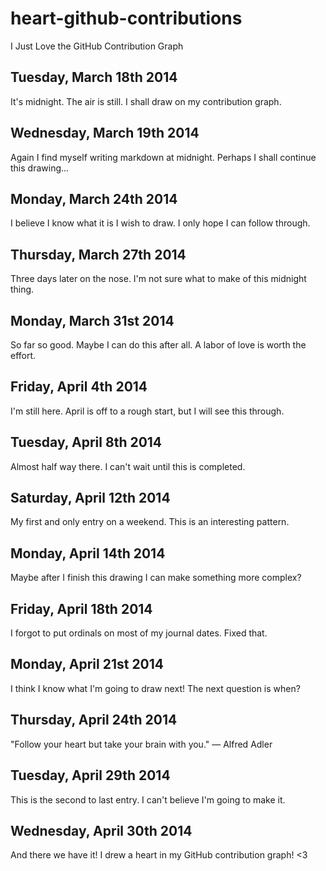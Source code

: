 # heart-github-contributions
I Just Love the GitHub Contribution Graph

## Tuesday, March 18th 2014
It's midnight. The air is still. I shall draw on my contribution graph.

## Wednesday, March 19th 2014
Again I find myself writing markdown at midnight. Perhaps I shall continue this drawing...

## Monday, March 24th 2014
I believe I know what it is I wish to draw. I only hope I can follow through.

## Thursday, March 27th 2014
Three days later on the nose. I'm not sure what to make of this midnight thing.

## Monday, March 31st 2014
So far so good. Maybe I can do this after all. A labor of love is worth the effort.

## Friday, April 4th 2014
I'm still here. April is off to a rough start, but I will see this through.

## Tuesday, April 8th 2014
Almost half way there. I can't wait until this is completed.

## Saturday, April 12th 2014
My first and only entry on a weekend. This is an interesting pattern. 

## Monday, April 14th 2014
Maybe after I finish this drawing I can make something more complex?

## Friday, April 18th 2014
I forgot to put ordinals on most of my journal dates. Fixed that. 

## Monday, April 21st 2014
I think I know what I'm going to draw next! The next question is when?

## Thursday, April 24th 2014
"Follow your heart but take your brain with you." — Alfred Adler

## Tuesday, April 29th 2014
This is the second to last entry. I can't believe I'm going to make it.

## Wednesday, April 30th 2014
And there we have it! I drew a heart in my GitHub contribution graph! <3
